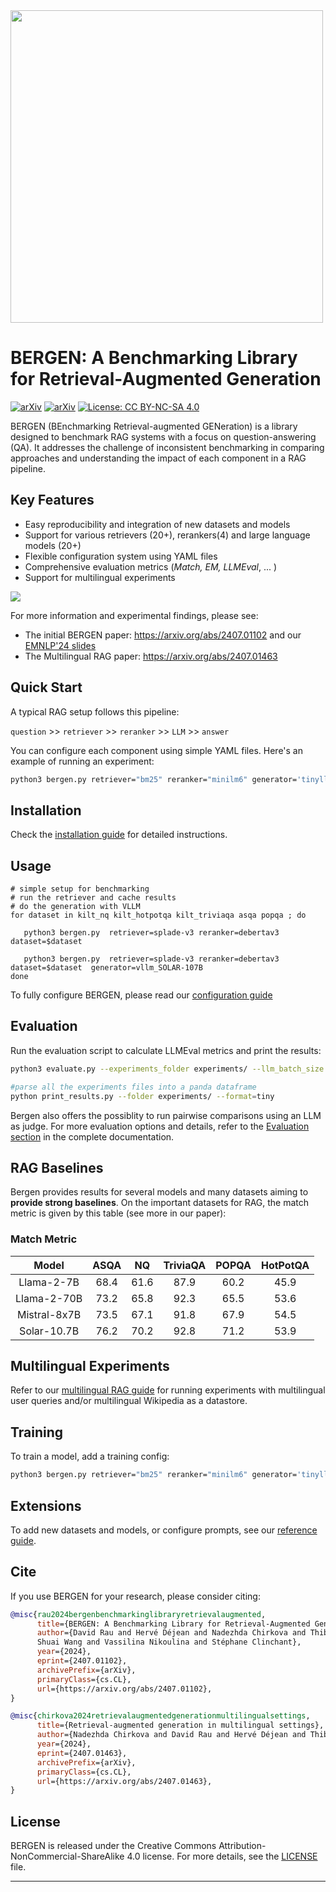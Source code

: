 <img src="documentation/images/BERGEN.png" width="500">

# BERGEN: A Benchmarking Library for Retrieval-Augmented Generation
 
[![arXiv](https://img.shields.io/badge/arXiv-2407.01102-b31b1b.svg)](https://arxiv.org/abs/2407.01102)
[![arXiv](https://img.shields.io/badge/arXiv-2407.01463-b31b1b.svg)](https://arxiv.org/abs/2407.01463)
[![License: CC BY-NC-SA 4.0](https://img.shields.io/badge/License-CC%20BY--NC--SA%204.0-lightgrey.svg)](https://creativecommons.org/licenses/by-nc-sa/4.0/)

BERGEN (BEnchmarking Retrieval-augmented GENeration) is a library designed to benchmark RAG systems with a focus on question-answering (QA). It addresses the challenge of inconsistent benchmarking in comparing approaches and understanding the impact of each component in a RAG pipeline.

## Key Features

- Easy reproducibility and integration of new datasets and models
- Support for various retrievers (20+), rerankers(4) and large language models (20+)
- Flexible configuration system using YAML files
- Comprehensive evaluation metrics (*Match, EM, LLMEval*, ... )
- Support for multilingual experiments

![](documentation/images/teaser_bergen.jpg) 

For more information and experimental findings, please see:
- The initial BERGEN paper: https://arxiv.org/abs/2407.01102 and our [EMNLP'24 slides](documentation/BERGEN.pdf)
- The Multilingual RAG paper: https://arxiv.org/abs/2407.01463

## Quick Start

A typical RAG setup follows this pipeline:

`question` >> `retriever` >> `reranker` >> `LLM` >> `answer`

You can configure each component using simple YAML files. Here's an example of running an experiment:

```bash
python3 bergen.py retriever="bm25" reranker="minilm6" generator='tinyllama-chat' dataset='kilt_nq'
```

## Installation

Check the [installation guide](documentation/INSTALL.md) for detailed instructions.


## Usage

```
# simple setup for benchmarking
# run the retriever and cache results
# do the generation with VLLM
for dataset in kilt_nq kilt_hotpotqa kilt_triviaqa asqa popqa ; do
   
   python3 bergen.py  retriever=splade-v3 reranker=debertav3  dataset=$dataset
    
   python3 bergen.py  retriever=splade-v3 reranker=debertav3 dataset=$dataset  generator=vllm_SOLAR-107B
done
```


To fully configure BERGEN, please read our [configuration guide](documentation/config.md)

## Evaluation

Run the evaluation script to calculate LLMEval metrics and print the results:

```bash
python3 evaluate.py --experiments_folder experiments/ --llm_batch_size 16 --split 'dev' --llm vllm_SOLAR-107B

#parse all the experiments files into a panda dataframe
python print_results.py --folder experiments/ --format=tiny
```

Bergen also offers the possiblity to run pairwise comparisons using an LLM as judge. For more evaluation options and details, refer to the [Evaluation section](documentation/evaluations.md) in the complete documentation.

## RAG Baselines
Bergen provides results for several models and many datasets aiming to **provide strong baselines**. On the important datasets for RAG, the match metric is given by this table (see more in our paper): 
### Match Metric
 Model | ASQA | NQ | TriviaQA | POPQA | HotPotQA|
:----------:|:----------:|:----------:|:----------:|:----------:|:----------:
Llama-2-7B  | 68.4 | 61.6 | 87.9 | 60.2 |  45.9|
Llama-2-70B | 73.2 | 65.8 | 92.3 | 65.5  | 53.6|
Mistral-8x7B| 73.5 | 67.1 | 91.8 | 67.9 |  54.5|
Solar-10.7B   | 76.2 | 70.2 | 92.8 | 71.2 |  53.9|


## Multilingual Experiments

Refer to our [multilingual RAG guide](documentation/multilingual.md) for running experiments with multilingual user queries and/or multilingual Wikipedia as a datastore.


## Training

To train a model, add a training config:

```bash
python3 bergen.py retriever="bm25" reranker="minilm6" generator='tinyllama-chat' dataset='kilt_nq' train='lora'
```

## Extensions

To add new datasets and models, or configure prompts, see our [reference guide](/extensions.md).


## Cite

If you use BERGEN for your research, please consider citing:

```bibtex
@misc{rau2024bergenbenchmarkinglibraryretrievalaugmented,
      title={BERGEN: A Benchmarking Library for Retrieval-Augmented Generation}, 
      author={David Rau and Hervé Déjean and Nadezhda Chirkova and Thibault Formal and
      Shuai Wang and Vassilina Nikoulina and Stéphane Clinchant},
      year={2024},
      eprint={2407.01102},
      archivePrefix={arXiv},
      primaryClass={cs.CL},
      url={https://arxiv.org/abs/2407.01102}, 
}

@misc{chirkova2024retrievalaugmentedgenerationmultilingualsettings,
      title={Retrieval-augmented generation in multilingual settings}, 
      author={Nadezhda Chirkova and David Rau and Hervé Déjean and Thibault Formal and Stéphane Clinchant and Vassilina Nikoulina},
      year={2024},
      eprint={2407.01463},
      archivePrefix={arXiv},
      primaryClass={cs.CL},
      url={https://arxiv.org/abs/2407.01463}, 
}
```

## License

BERGEN is released under the Creative Commons Attribution-NonCommercial-ShareAlike 4.0 license. For more details, see the [LICENSE](LICENSE) file.

---
